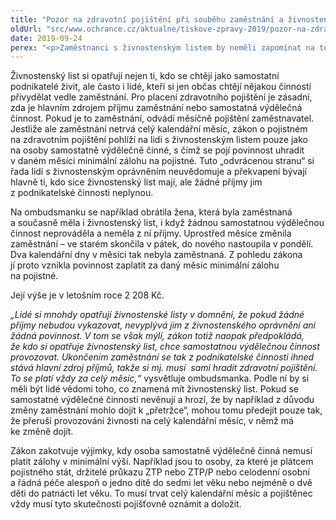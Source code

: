 ```yaml
---
title: "Pozor na zdravotní pojištění při souběhu zaměstnání a živnostenského oprávnění"
oldUrl: "src/www.ochrance.cz/aktualne/tiskove-zpravy-2019/pozor-na-zdravotni-pojisteni-pri-soubehu-zamestnani-a-zivnostenskeho-opravneni"
date: 2019-09-24
perex: "<p>Zaměstnanci s živnostenským listem by neměli zapomínat na to, že pokud nejsou zaměstnáni celý kalendářní měsíc, pohlíží se na ně jako na podnikající, samostatně výdělečně činné osoby, a musí si v daném měsíci zaplatit zdravotní pojištění alespoň v minimální výši.</p>"
---
```


<!-- imported from the old website -->

<p>Živnostenský list si opatřují nejen ti, kdo se chtějí jako samostatní podnikatelé živit, ale často i lidé, kteří si jen občas chtějí nějakou činností přivydělat vedle zaměstnání. Pro placení zdravotního pojištění je zásadní, zda je hlavním zdrojem příjmu zaměstnání nebo samostatná výdělečná činnost. Pokud je to zaměstnání, odvádí měsíčně pojištění zaměstnavatel. Jestliže ale zaměstnání netrvá celý kalendářní měsíc, zákon o pojistném na zdravotním pojištění pohlíží na lidi s živnostenským listem pouze jako na osoby samostatně výdělečně činné, s čímž se pojí povinnost uhradit v daném měsíci minimální zálohu na pojistné. Tuto „odvrácenou stranu“ si řada lidí s živnostenským oprávněním neuvědomuje a překvapení bývají hlavně ti, kdo sice živnostenský list mají, ale žádné příjmy jim z podnikatelské činnosti neplynou.</p> <p>Na ombudsmanku se například obrátila žena, která byla zaměstnaná a současně měla i živnostenský list, i když žádnou samostatnou výdělečnou činnost neprováděla a neměla z ní příjmy. Uprostřed měsíce změnila zaměstnání – ve starém skončila v pátek, do nového nastoupila v pondělí. Dva kalendářní dny v měsíci tak nebyla zaměstnaná. Z pohledu zákona jí proto vznikla povinnost zaplatit za daný měsíc minimální zálohu na pojistné.</p> <p>Její výše je v letošním roce 2 208 Kč.</p> <p><i>„Lidé si mnohdy opatřují živnostenské listy v domnění, že pokud žádné příjmy nebudou vykazovat, nevyplývá jim z živnostenského oprávnění ani žádná povinnost. V tom se však mýlí, zákon totiž naopak předpokládá, že kdo si opatřuje živnostenský list, chce samostatnou výdělečnou činnost provozovat. Ukončením zaměstnání se tak z podnikatelské činnosti ihned stává hlavní zdroj příjmů, takže si mj. musí  sami hradit zdravotní pojištění. To se platí vždy za celý měsíc,“</i> vysvětluje ombudsmanka. Podle ní by si měli být lidé vědomi toho, co znamená mít živnostenský list. Pokud se samostatné výdělečné činnosti nevěnují a hrozí, že by například z důvodu změny zaměstnání mohlo dojít k „přetržce“, mohou tomu předejít pouze tak, že přeruší provozování živnosti na celý kalendářní měsíc, v němž má ke změně dojít.</p><p> Zákon zakotvuje výjimky, kdy osoba samostatně výdělečně činná nemusí platit zálohy v minimální výši. Například jsou to osoby, za které je plátcem pojistného stát, držitelé průkazu ZTP nebo ZTP/P nebo celodenní osobní a řádná péče alespoň o jedno dítě do sedmi let věku nebo nejméně o dvě děti do patnácti let věku. To musí trvat celý kalendářní měsíc a pojištěnec vždy musí tyto skutečnosti pojišťovně oznámit a doložit.</p>
